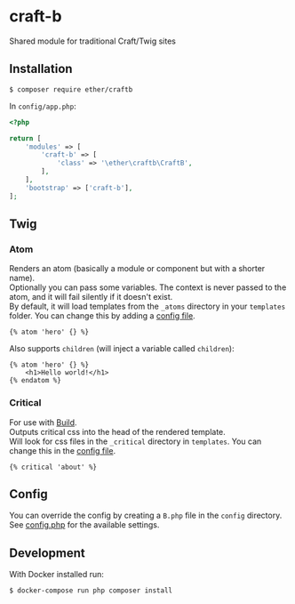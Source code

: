 # craft-b
Shared module for traditional Craft/Twig sites

## Installation

```shell
$ composer require ether/craftb
```

In `config/app.php`:

```php
<?php

return [
    'modules' => [
        'craft-b' => [
            'class' => '\ether\craftb\CraftB',        
        ],
    ],
    'bootstrap' => ['craft-b'],
];
```

## Twig

### Atom

Renders an atom (basically a module or component but with a shorter name).  
Optionally you can pass some variables. The context is never passed to the atom,
and it will fail silently if it doesn't exist.  
By default, it will load templates from the `_atoms` directory in your 
`templates` folder. You can change this by adding a [config file](#config). 

```twig
{% atom 'hero' {} %}
```

Also supports `children` (will inject a variable called `children`):

```twig
{% atom 'hero' {} %}
    <h1>Hello world!</h1>
{% endatom %}
```

### Critical

For use with [Build](https://github.com/tam/build).  
Outputs critical css into the head of the rendered template.    
Will look for css files in the `_critical` directory in `templates`. You can 
change this in the [config file](#config).

```twig
{% critical 'about' %}
```

## Config

You can override the config by creating a `B.php` file in the `config` directory.  
See [config.php](src/config.php) for the available settings.

## Development

With Docker installed run:

```shell
$ docker-compose run php composer install
```